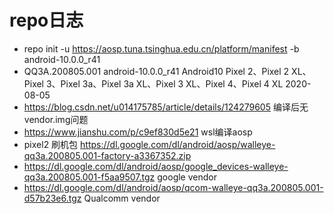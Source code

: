 # repo日志

* repo init -u https://aosp.tuna.tsinghua.edu.cn/platform/manifest -b android-10.0.0_r41
* QQ3A.200805.001	android-10.0.0_r41	Android10	Pixel 2、Pixel 2 XL、Pixel 3、Pixel 3a、Pixel 3a XL、Pixel 3 XL、Pixel 4、Pixel 4 XL	2020-08-05
* https://blog.csdn.net/u014175785/article/details/124279605 编译后无vendor.img问题
* https://www.jianshu.com/p/c9ef830d5e21 wsl编译aosp
* pixel2 刷机包 https://dl.google.com/dl/android/aosp/walleye-qq3a.200805.001-factory-a3367352.zip
* https://dl.google.com/dl/android/aosp/google_devices-walleye-qq3a.200805.001-f5aa9507.tgz google vendor
* https://dl.google.com/dl/android/aosp/qcom-walleye-qq3a.200805.001-d57b23e6.tgz  Qualcomm vendor
